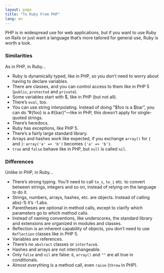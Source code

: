 ```yaml
---
layout: page
title: "To Ruby From PHP"
lang: en
---
```


PHP is in widespread use for web applications, but if you want to use
Ruby on Rails or just want a language that’s more tailored for general
use, Ruby is worth a look.

### Similarities

As in PHP, in Ruby…

* Ruby is dynamically typed, like in PHP, so you don’t need to worry
  about having to declare variables.
* There are classes, and you can control access to them like in PHP 5
  (`public`, `protected` and `private`).
* Some variables start with $, like in PHP (but not all).
* There’s `eval`, too.
* You can use string interpolating. Instead of doing ”$foo is a $bar”,
  you can do ”#\{foo} is a #\{bar}”—like in PHP, this doesn’t apply for
  single-quoted strings.
* There’s heredocs.
* Ruby has exceptions, like PHP 5.
* There’s a fairly large standard library.
* Arrays and hashes work like expected, if you exchange `array()` for
  `{` and `}`\: `array('a' => 'b')` becomes `{'a' => 'b'}`.
* `true` and `false` behave like in PHP, but `null` is called `nil`.

### Differences

Unlike in PHP, in Ruby…

* There’s strong typing. You’ll need to call `to_s`, `to_i` etc. to
  convert between strings, integers and so on, instead of relying on the
  language to do it.
* Strings, numbers, arrays, hashes, etc. are objects. Instead of calling
  abs(-1) it’s -1.abs.
* Parentheses are optional in method calls, except to clarify which
  parameters go to which method calls.
* Instead of naming conventions, like underscores, the standard library
  and extensions are organized in modules and classes.
* Reflection is an inherent capability of objects, you don’t need to use
  `Reflection` classes like in PHP 5.
* Variables are references.
* There’s no `abstract` classes or `interface`s.
* Hashes and arrays are not interchangeable.
* Only `false` and `nil` are false: `0`, `array()` and `""` are all true
  in conditionals.
* Almost everything is a method call, even `raise` (`throw` in PHP).

